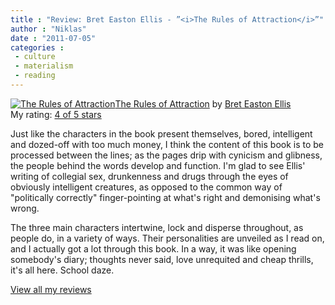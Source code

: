 ```yaml
---
title : "Review: Bret Easton Ellis - ”<i>The Rules of Attraction</i>”"
author : "Niklas"
date : "2011-07-05"
categories : 
 - culture
 - materialism
 - reading
---
```


[![The Rules of Attraction](http://photo.goodreads.com/books/1176049740m/586652.jpg)](http://www.goodreads.com/book/show/586652.The_Rules_of_Attraction)[The Rules of Attraction](http://www.goodreads.com/book/show/586652.The_Rules_of_Attraction) by [Bret Easton Ellis](http://www.goodreads.com/author/show/2751.Bret_Easton_Ellis)  
My rating: [4 of 5 stars](http://www.goodreads.com/review/show/136430723)  
  
Just like the characters in the book present themselves, bored, intelligent and dozed-off with too much money, I think the content of this book is to be processed between the lines; as the pages drip with cynicism and glibness, the people behind the words develop and function. I'm glad to see Ellis' writing of collegial sex, drunkenness and drugs through the eyes of obviously intelligent creatures, as opposed to the common way of "politically correctly" finger-pointing at what's right and demonising what's wrong.  
  
The three main characters intertwine, lock and disperse throughout, as people do, in a variety of ways. Their personalities are unveiled as I read on, and I actually got a lot through this book. In a way, it was like opening somebody's diary; thoughts never said, love unrequited and cheap thrills, it's all here. School daze.  
  
[View all my reviews](http://www.goodreads.com/review/list/2106358-niklas-pivic)
